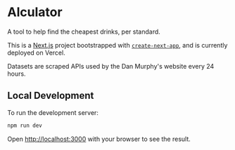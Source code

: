 # Alculator

A tool to help find the cheapest drinks, per standard.

This is a [Next.js](https://nextjs.org/) project bootstrapped with [`create-next-app`](https://github.com/vercel/next.js/tree/canary/packages/create-next-app), and is currently deployed on Vercel.

Datasets are scraped APIs used by the Dan Murphy's website every 24 hours.

## Local Development

To run the development server:

```bash
npm run dev
```

Open [http://localhost:3000](http://localhost:3000) with your browser to see the result.
